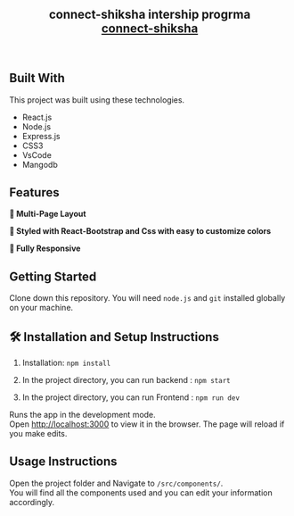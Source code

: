 <h2 align="center">
 connect-shiksha intership progrma<br/>
  <a href="" target="_blank">connect-shiksha</a>
</h2>

<br/>

<center>



</center>




## Built With


This project was built using these technologies.

- React.js
- Node.js
- Express.js
- CSS3
- VsCode
- Mangodb 

## Features

**📖 Multi-Page Layout**

**🎨 Styled with React-Bootstrap and Css with easy to customize colors**

**📱 Fully Responsive**

## Getting Started

Clone down this repository. You will need `node.js` and `git` installed globally on your machine.

## 🛠 Installation and Setup Instructions

1. Installation: `npm install`

2. In the project directory, you can run backend : `npm start`
   
3. In the project directory, you can run Frontend : `npm run dev`

   

Runs the app in the development mode.\
Open [http://localhost:3000](http://localhost:3000) to view it in the browser.
The page will reload if you make edits.

## Usage Instructions

Open the project folder and Navigate to `/src/components/`. <br/>
You will find all the components used and you can edit your information accordingly.

